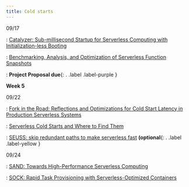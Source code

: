 ```yaml
---
title: Cold starts
---
```



09/17

: [Catalyzer: Sub-millisecond Startup for Serverless Computing with Initialization-less Booting](https://ipads.se.sjtu.edu.cn/_media/publications/catalyzer-asplos20.pdf)

: [Benchmarking, Analysis, and Optimization of Serverless Function Snapshots](https://arxiv.org/abs/2101.09355)
  
: **Project Proposal due**{: . .label .label-purple }


**Week 5**

09/22

: [Fork in the Road: Reflections and Optimizations for Cold Start Latency in Production Serverless Systems](https://www.usenix.org/conference/osdi25/presentation/chai-xiaohu)

: [Serverless Cold Starts and Where to Find Them](https://arxiv.org/abs/2410.06145)

: [SEUSS: skip redundant paths to make serverless fast](https://www.cs.bu.edu/~jappavoo/Resources/Papers/seuss.pdf) **(optional**{: . .label .label-yellow }

09/24

: [SAND: Towards High-Performance Serverless Computing](https://www.usenix.org/conference/atc18/presentation/akkus)

: [SOCK: Rapid Task Provisioning with Serverless-Optimized Containers](https://www.usenix.org/conference/atc18/presentation/oakes)
